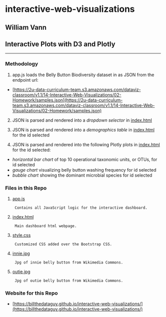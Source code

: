 # **interactive-web-visualizations**

## William Vann
## **Interactive Plots with D3 and Plotly**
<hr>


### **Methodology**



1. app.js loads the Belly Button Biodiversity dataset in as JSON from the endpoint url:

- [https://2u-data-curriculum-team.s3.amazonaws.com/dataviz-classroom/v1.1/14-Interactive-Web-Visualizations/02-Homework/samples.json](https://2u-data-curriculum-team.s3.amazonaws.com/dataviz-classroom/v1.1/14-Interactive-Web-Visualizations/02-Homework/samples.json)
      
2. JSON is parsed and rendered into a _dropdown selector_ in [index.html](index.html)

3. JSON is parsed and rendered into a _demographics table_ in [index.html](index.html) for the id selected

4. JSON is parsed and rendered into the following Plotly plots in [index.html](index.html) for the id selected:

- _horizontal bar chart_ of top 10 operational taxonomic units, or OTUs, for id selected
- _gauge chart_ visualizing belly button washing frequency for id selected
- _bubble chart_ showing the dominant microbial species for id selected

### **Files in this Repo**



1. [app.js](/static/js/app.js)

        Contains all JavaScript logic for the interactive dashboard.

2. [index.html](index.html)

        Main dashboard html webpage.

3. [style.css](/static/css/style.css)

        Customized CSS added over the Bootstrap CSS. 

4. [innie.jpg](/static/images/innie.jpg)

        Jpg of innie belly button from Wikimedia Commons.

5. [outie.jpg](/static/images/outie.jpg)

        Jpg of outie belly button from Wikimedia Commons.

### **Website for this Repo**

- [https://billthedataguy.github.io/interactive-web-visualizations/](https://billthedataguy.github.io/interactive-web-visualizations/)
